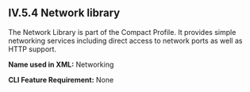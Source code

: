 ## IV.5.4 Network library

The Network Library is part of the Compact Profile. It provides simple networking services including direct access to network ports as well as HTTP support.

**Name used in XML:** Networking

**CLI Feature Requirement:** None
